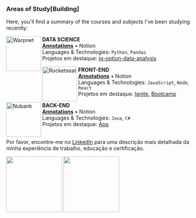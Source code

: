 ### Areas of Study[Building]

Here, you'll find a summary of the courses and subjects I've been studying recently:

[<img align="left" height="94px" width="94px" alt="Warpnet" src="https://github.com/taisprestes01/taisprestes01/assets/108246691/2c2349f4-6a3c-4887-b12b-a87b79c35fc0"/>](https://www.spacex.com/)

**DATA SCIENCE** \
[**Annotations**](https://taisprestes01.notion.site/DATA-SCIENCE-a6d2da85974e48139d951cc3ff99cb27?pvs=4) • Notion \
Languages ​​& Technologies: `Python`, `Pandas`\
Projetos em destaque: [iq-option-data-analysis](https://github.com/taisprestes01/iq-option-data-analysis)
<br/>

[<img align="left" height="94px" width="94px" alt="Rocketseat" src="https://github.com/taisprestes01/taisprestes01/assets/108246691/eee0b172-0659-4578-b006-ca093aa11811"/>](https://taisprestes01.notion.site/template-cea5cd1183a44561b5b617cd45b3ee5e?pvs=4)

**FRONT-END** \
[**Annotations**](https://taisprestes01.notion.site/template-cea5cd1183a44561b5b617cd45b3ee5e?pvs=4) • Notion \
Languages ​​& Technologies: `JavaScript`, `Node`, `React`\
Projetos em destaque: [Ignite](), [Bootcamp]()
<br/>

[<img align="left" height="94px" width="94px" alt="Nubank" src="https://github.com/taisprestes01/taisprestes01/assets/108246691/517eb1e1-7004-4ed3-9f4d-f1ab7be3dce4"/>](https://nubank.com.br/)

**BACK-END** \
[**Annotations**](https://nubank.com.br/) • Notion \
Languages ​​& Technologies: `Java`, `C#` \
Projetos em destaque: [App](https://nubank.com.br/)
<br/>
<br/>

Por favor, encontre-me no [LinkedIn](https://www.linkedin.com/in/put-here-your-username/) para uma descrição mais detalhada da minha experiência de trabalho, educação e certificação.
<div align="justify-center">
  <img height="150" src="https://github-readme-stats.vercel.app/api?username=taisprestes01&show_icons=true&theme=dark&include_all_commits=true&count_private=true"/>
  <img height="150" src="https://github-readme-stats.vercel.app/api/top-langs/?username=taisprestes01&layout=compact&langs_count=7&theme=dark"/>
 </div>

